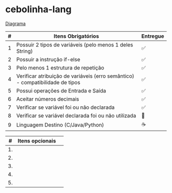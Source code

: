 # cebolinha-lang

[Diagrama](https://drive.google.com/file/d/1gITCoo0JwcRoidX-gHzNvv3FYuWvphdi/view?usp=sharing)

|#|Itens Obrigatórios|Entregue|
|---|---|---|
|1|Possuir 2 tipos de variáveis (pelo menos 1 deles String)                       |✅|
|2|Possuir a instrução if-else                                                    |✅|
|3|Pelo menos 1 estrutura de repetição                                            |✅|
|4|Verificar atribuição de variáveis (erro semântico) - compatibilidade de tipos  |✅|
|5|Possui operações de Entrada e Saída                                            |✅|
|6|Aceitar números decimais                                                       |✅|
|7|Verificar se variável foi ou não declarada                                     |✅|
|8|Verificar se variável declarada foi ou não utilizada                           |🤔|
|9|Linguagem Destino (C/Java/Python)                                              |‍☕|


|#  |Itens opcionais|   |
|---|---            |---|
|1.|                |   |
|2.|                |   |
|3.|                |   |
|4.|                |   |
|5.|                |   |